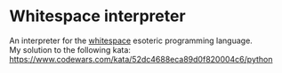 # Whitespace interpreter
An interpreter for the <a href="https://en.wikipedia.org/wiki/Whitespace_(programming_language)">whitespace</a> esoteric programming language.<br>
My solution to the following kata: <a href="https://www.codewars.com/kata/52dc4688eca89d0f820004c6/python">https://www.codewars.com/kata/52dc4688eca89d0f820004c6/python</a>
